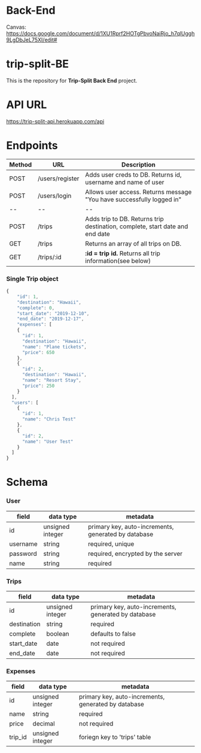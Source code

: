 # Back-End

Canvas: https://docs.google.com/document/d/1XU1Rprf2HOTgPbvoNaiRjo_h7qlUggh9LgDbJeL75XI/edit#

# trip-split-BE

This is the repository for **Trip-Split Back End** project.

# API URL
https://trip-split-api.herokuapp.com/api

# Endpoints

| Method | URL | Description |
| -- | -- | -- |
| POST | /users/register | Adds user creds to DB. Returns id, username and name of user |
| POST | /users/login | Allows user access. Returns message "You have successfully logged in" |
| -- | -- | -- |
| POST | /trips | Adds trip to DB. Returns trip destination, complete, start date and end date |
| GET | /trips | Returns an array of all trips on DB. |
| GET | /trips/:id | **:id = trip id.** Returns all trip information(see below) |

### Single Trip object
```js
{
    "id": 1,
    "destination": "Hawaii",
    "complete": 0,
    "start_date": "2019-12-10",
    "end_date": "2019-12-17",
    "expenses": [
    {
      "id": 1,
      "destination": "Hawaii",
      "name": "Plane tickets",
      "price": 650
    },
    {
      "id": 2,
      "destination": "Hawaii",
      "name": "Resort Stay",
      "price": 250
    }
  ],
  "users": [
    {
      "id": 1,
      "name": "Chris Test"
    },
    {
      "id": 2,
      "name": "User Test"
    }
  ]
}
```

# Schema

### User

| field | data type        | metadata |
| ----- | ---------------- | -- |
| id    | unsigned integer | primary key, auto-increments, generated by database |
| username | string        | required, unique |
| password | string | required, encrypted by the server |
| name | string | required |

### Trips

| field | data type        | metadata |
| ----- | ---------------- | -- |
| id    | unsigned integer | primary key, auto-increments, generated by database |
| destination | string | required |
| complete | boolean | defaults to false |
| start_date | date | not required |
| end_date | date | not required |

### Expenses 

| field | data type        | metadata |
| ----- | ---------------- | -- |
| id    | unsigned integer | primary key, auto-increments, generated by database |
| name | string | required |
| price | decimal | not required |
| trip_id | unsigned integer | foriegn key to 'trips' table |
